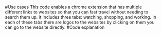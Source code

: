 #Use cases
This code enables a chrome extension that has multiple different links to websites so that you can fast travel without needing to search them up. It includes three tabs: watching, shopping, and working. 
In each of these tabs there are logos to the websites by clicking on them you can go to the website directly.
#Code explanation
